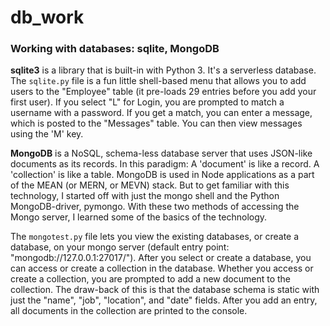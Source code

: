 # db_work
### Working with databases: sqlite, MongoDB

**sqlite3** is a library that is built-in with Python 3. It's a serverless database. 
The `sqlite.py` file is a fun little shell-based menu that allows you to add users
to the "Employee" table (it pre-loads 29 entries before you add your first user).
If you select "L" for Login, you are prompted to match a username with a password.
If you get a match, you can enter a message, which is posted to the "Messages" table.
You can then view messages using the 'M' key.

**MongoDB** is a NoSQL, schema-less database server that uses JSON-like documents as its records.
In this paradigm: A 'document' is like a record. A 'collection' is like a table.
MongoDB is used in Node applications as a part of the MEAN (or MERN, or MEVN) stack.
But to get familiar with this technology, I started off with just the mongo shell
and the Python MongoDB-driver, pymongo. With these two methods of accessing the 
Mongo server, I learned some of the basics of the technology. 

The `mongotest.py` file lets you view the existing databases, or create a database,
on your mongo server (default entry point: "mongodb://127.0.0.1:27017/").
After you select or create a database, you can access or create a collection 
in the database. Whether you access or create a collection, you are prompted to 
add a new document to the collection. The draw-back of this is that the database
schema is static with just the "name", "job", "location", and "date" fields.
After you add an entry, all documents in the collection are printed to the console.
